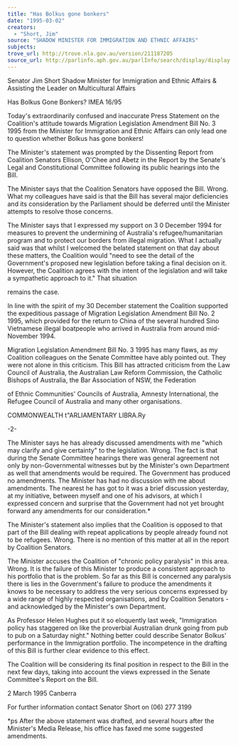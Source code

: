```yaml
---
title: "Has Bolkus gone bonkers"
date: "1995-03-02"
creators:
  - "Short, Jim"
source: "SHADOW MINISTER FOR IMMIGRATION AND ETHNIC AFFAIRS"
subjects:
trove_url: http://trove.nla.gov.au/version/211187205
source_url: http://parlinfo.aph.gov.au/parlInfo/search/display/display.w3p;query=Id%3A%22media/pressrel/2993061%22
---
```


  Senator Jim Short  Shadow Minister for Immigration  and Ethnic Affairs  &  Assisting the Leader on Multicultural Affairs 

  Has Bolkus Gone Bonkers?  IMEA 16/95 

  Today's extraordinarily confused and inaccurate Press Statement on the Coalition's attitude  towards Migration Legislation Amendment Bill No. 3 1995 from the Minister for Immigration  and Ethnic Affairs can only lead one to question whether Bolkus has gone bonkers! 

  The Minister's statement was prompted by the Dissenting Report from Coalition Senators  Ellison, O'Chee and Abetz in the Report by the Senate's Legal and Constitutional Committee  following its public hearings into the Bill. 

  The Minister says that the Coalition Senators have opposed the Bill. Wrong. What my  colleagues have said is that the Bill has several major deficiencies and its consideration by the  Parliament should be deferred until the Minister attempts to resolve those concerns. 

  The Minister says that I expressed my support on 3 0 December 1994 for measures to prevent  the undermining of Australia's refugee/humanitarian program and to protect our borders from  illegal migration. What I actually said was that whilst I welcomed the belated statement on  that day about these matters, the Coalition would "need to see the detail of the Government's  proposed new legislation before taking a final decision on it. However, the Coalition agrees  with the intent of the legislation and will take a sympathetic approach to it." That situation 

  remains the case. 

  In line with the spirit of my 30 December statement the Coalition supported the expeditious  passage of Migration Legislation Amendment Bill No. 2 1995, which provided for the return  to China of the several hundred Sino Vietnamese illegal boatpeople who arrived in Australia  from around mid-November 1994. 

  Migration Legislation Amendment Bill No. 3 1995 has many flaws, as my Coalition colleagues  on the Senate Committee have ably pointed out. They were not alone in this criticism. This  Bill has attracted criticism from the Law Council of Australia, the Australian Law Reform  Commission, the Catholic Bishops of Australia, the Bar Association of NSW, the Federation 

  of Ethnic Communities' Councils of Australia, Amnesty International, the Refugee Council of  Australia and many other organisations. 

  COMMONWEALTH  t"ARLIAMENTARY LIBRA.Ry 

  -2-

  The Minister says he has already discussed amendments with me "which may clarify and give  certainty" to the legislation. Wrong. The fact is that during the Senate Committee hearings  there was general agreement not only by non-Governmental witnesses but by the Minister's  own Department as well that amendments would be required. The Government has produced  no amendments. The Minister has had no discussion with me about amendments. The nearest  he has got to it was a brief discussion yesterday, at my initiative, between myself and one of  his advisors, at which I expressed concern and surprise that the Government had not yet  brought forward any amendments for our consideration.* 

  The Minister's statement also implies that the Coalition is opposed to that part of the Bill  dealing with repeat applications by people already found not to be refugees. Wrong. There is  no mention of this matter at all in the report by Coalition Senators. 

  The Minister accuses the Coalition of "chronic policy paralysis" in this area. Wrong. It is the  failure of this Minister to produce a consistent approach to his portfolio that is the problem.  So far as this Bill is concerned any paralysis there is lies in the Government's failure to produce  the amendments it knows to be necessary to address the very serious concerns expressed by a  wide range of highly respected organisations, and by Coalition Senators - and acknowledged  by the Minister's own Department. 

  As Professor Helen Hughes put it so eloquently last week, "Immigration policy has staggered  on like the proverbial Australian drunk going from pub to pub on a Saturday night." Nothing  better could describe Senator Bolkus' performance in the Immigration portfolio. The  incompetence in the drafting of this Bill is further clear evidence to this effect. 

  The Coalition will be considering its final position in respect to the Bill in the next few days,  taking into account the views expressed in the Senate Committee's Report on the Bill. 

  2 March 1995  Canberra 

  For further information contact Senator Short on (06) 277 3199 

  *ps After the above statement was drafted, and several hours after the Minister's Media  Release, his office has faxed me some suggested amendments. 

